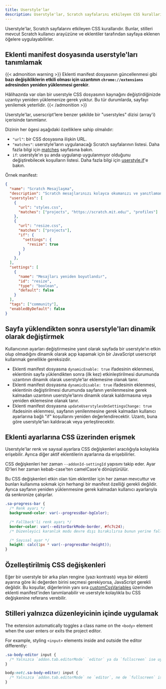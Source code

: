 ```yaml
---
title: Userstyle'lar
description: Userstyle'lar, Scratch sayfalarını etkileyen CSS kurallarıdır. Bunlar, stilleri mevcut Scratch kullanıcı arayüzüne ve eklentiler tarafından sayfaya eklenen öğelere uygulayabilirler.
---
```


Userstyle'lar, Scratch sayfalarını etkileyen CSS kurallarıdır. Bunlar, stilleri mevcut Scratch kullanıcı arayüzüne ve eklentiler tarafından sayfaya eklenen öğelere uygulayabilirler.


## Eklenti manifest dosyasında userstyle'ları tanımlamak

{{< admonition warning >}}
Eklenti manifest dosyasının güncellenmesi gibi **bazı değişikliklerin etkili olması için uzantının `chrome://extensions` adresinden yeniden yüklenmesi gerekir**.

Hâlihazırda var olan bir userstyle CSS dosyasının kaynağını değiştirdiğinizde uzantıyı yeniden yüklemenize gerek yoktur. Bu tür durumlarda, sayfayı yenilemek yeterlidir.
{{< /admonition >}}

Userstyle'lar, userscript'lere benzer şekilde bir "userstyles" dizisi (array'i) içerisinde tanımlanır.

Dizinin her ögesi aşağıdaki özelliklere sahip olmalıdır:
- `"url"`: bir CSS dosyasına ilişkin URL.
- `"matches"`: userstyle'ların uygulanacağı Scratch sayfalarının listesi. Daha fazla bilgi için [matches](/docs/reference/addon-manifest/#matches) sayfasına bakın.
- `if`: userstyle'ın şu anda uygulanıp uygulanmıyor olduğunu değiştirebilecek koşulların listesi. Daha fazla bilgi için [userstyle.if](https://scratchaddons.com/docs/reference/addon-manifest/#if)'e bakın.

Örnek manifest:
```json
{
  "name": "Scratch Mesajlaşma",
  "description": "Scratch mesajlarınızı kolayca okumanızı ve yanıtlamanızı sağlar.",
  "userstyles": [
    {
      "url": "styles.css",
      "matches": ["projects", "https://scratch.mit.edu/", "profiles"]
    },
    {
      "url": "resize.css",
      "matches": ["projects"],
      "if": {
        "settings": {
          "resize": true
        }
      }
    },
  ],
  "settings": [
    {
      "name": "Mesajları yeniden boyutlandır",
      "id": "resize",
      "type": "boolean",
      "default": false
    }
  ],
  "tags": ["community"],
  "enabledByDefault": false
}
```


## Sayfa yüklendikten sonra userstyle'ları dinamik olarak değiştirmek

Kullanıcının ayarları değiştirmesine yanıt olarak sayfada bir userstyle'ın etkin olup olmadığını dinamik olarak açıp kapamak için bir JavaScript userscript kullanmak genellikle gereksizdir.

- Eklenti manifest dosyasına `dynamicEnable: true` ifadesinin eklenmesi, eklentinin sayfa yüklendikten sonra (ilk kez) etkinleştirilmesi durumunda uzantının dinamik olarak userstyle'lar eklemesine olanak tanır.
- Eklenti manifest dosyasına `dynamicDisable: true` ifadesinin eklenmesi, eklentinin değiştirilmesi durumunda sayfanın yenilenmesine gerek kalmadan uzantının userstyle'larını dinamik olarak kaldırmasına veya yeniden eklemesine olanak tanır.
- Eklenti manifest dosyasına `updateUserstylesOnSettingsChange: true` ifadesinin eklenmesi, sayfanın yenilenmesine gerek kalmadan kullanıcı ayarlarına bağlı "if" koşullarını yeniden değerlendirecektir. Uzantı, buna göre userstyle'ları kaldıracak veya yerleştirecektir.


## Eklenti ayarlarına CSS üzerinden erişmek

Userstyle'lar renk ve sayısal ayarlara CSS değişkenleri aracılığıyla kolaylıkla erişebilir. Ayrıca diğer aktif eklentilerin ayarlarına da erişebilirler.

CSS değişkenleri her zaman `--addonId-settingId` yapısını takip eder. Ayar ID'leri her zaman kebab-case'ten camelCase'e dönüştürülür.

Bu CSS değişkenleri etkin olan tüm eklentiler için her zaman mevcuttur ve bunları kullanıma sokmak için herhangi bir manifest özelliği gerekli değildir. Ayrıca sayfanın yeniden yüklenmesine gerek kalmadan kullanıcı ayarlarıyla da senkronize çalışırlar.

```css
.sa-progress-bar {
  /* Renk ayarı */
  background-color: var(--progressBar-bgColor);

  /* Fallback'li renk ayarı */
  border-color: var(--editorDarkMode-border, #fc7c24);
  /* Düzenleyici karanlık modu devre dışı bırakılırsa bunun yerine fallback kullanılacaktır */

  /* Sayısal ayar */
  height: calc(1px * var(--progressBar-height));
}
```


## Özelleştirilmiş CSS değişkenleri

Eğer bir userstyle bir arka plan rengine (yazı kontrastı) veya bir eklenti ayarına göre iki değerden birini seçmesi gerekiyorsa, JavaScript gerekli değildir. Bu koşullar, diğerlerinin yanı sıra [customCssVariables](/docs/reference/addon-manifest/#customcssvariables) üzerinden eklenti manifest'inden tanımlanabilir ve userstyle kolaylıkla bu CSS değişkenine referans verebilir.


## Stilleri yalnızca düzenleyicinin içinde uygulamak

The extension automatically toggles a class name on the `<body>` element when the user enters or exits the project editor.

For example, styling `<input>` elements inside and outside the editor differently:
```css
.sa-body-editor input {
  /* Yalnızca `addon.tab.editorMode` `editor` ya da `fullscreen` ise uygulanır */
}

body:not(.sa-body-editor) input {
  /* Yalnızca `addon.tab.editorMode` ne `editor`, ne de `fullscreen` ise uygulanır */
}
```
